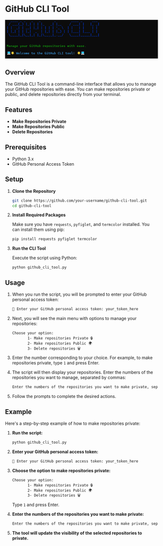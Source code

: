 # GitHub CLI Tool
![Terminal Screenshot](GithubCLI.png)
## Overview
The GitHub CLI Tool is a command-line interface that allows you to manage your GitHub repositories with ease. You can make repositories private or public, and delete repositories directly from your terminal.

## Features
- **Make Repositories Private**
- **Make Repositories Public**
- **Delete Repositories**

## Prerequisites
- Python 3.x
- GitHub Personal Access Token

## Setup

1. **Clone the Repository**

    ```bash
    git clone https://github.com/your-username/github-cli-tool.git
    cd github-cli-tool
    ```

2. **Install Required Packages**

    Make sure you have `requests`, `pyfiglet`, and `termcolor` installed. You can install them using pip:

    ```bash
    pip install requests pyfiglet termcolor
    ```

3. **Run the CLI Tool**

    Execute the script using Python:

    ```bash
    python github_cli_tool.py
    ```

## Usage

1. When you run the script, you will be prompted to enter your GitHub personal access token:

    ```bash
    🔑 Enter your GitHub personal access token: your_token_here
    ```

2. Next, you will see the main menu with options to manage your repositories:

    ```bash
    Choose your option:
           1- Make repositories Private 🔒
           2- Make repositories Public 🌍
           3- Delete repositories 🗑️
    ```

3. Enter the number corresponding to your choice. For example, to make repositories private, type `1` and press Enter.

4. The script will then display your repositories. Enter the numbers of the repositories you want to manage, separated by commas:

    ```bash
    Enter the numbers of the repositories you want to make private, separated by commas: 1, 3, 5
    ```

5. Follow the prompts to complete the desired actions.

## Example

Here's a step-by-step example of how to make repositories private:

1. **Run the script:**

    ```bash
    python github_cli_tool.py
    ```

2. **Enter your GitHub personal access token:**

    ```bash
    🔑 Enter your GitHub personal access token: your_token_here
    ```

3. **Choose the option to make repositories private:**

    ```bash
    Choose your option:
           1- Make repositories Private 🔒
           2- Make repositories Public 🌍
           3- Delete repositories 🗑️
    ```

    Type `1` and press Enter.

4. **Enter the numbers of the repositories you want to make private:**

    ```bash
    Enter the numbers of the repositories you want to make private, separated by commas: 1, 2
    ```

5. **The tool will update the visibility of the selected repositories to private.**



